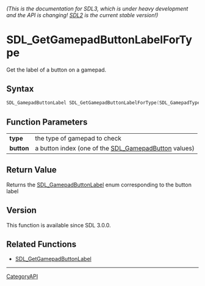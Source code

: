 ###### (This is the documentation for SDL3, which is under heavy development and the API is changing! [SDL2](https://wiki.libsdl.org/SDL2/) is the current stable version!)
# SDL_GetGamepadButtonLabelForType

Get the label of a button on a gamepad.

## Syntax

```c
SDL_GamepadButtonLabel SDL_GetGamepadButtonLabelForType(SDL_GamepadType type, SDL_GamepadButton button);

```

## Function Parameters

|                |                                                                           |
| -------------- | ------------------------------------------------------------------------- |
| **type**       | the type of gamepad to check                                              |
| **button**     | a button index (one of the [SDL_GamepadButton](SDL_GamepadButton.md) values) |

## Return Value

Returns the [SDL_GamepadButtonLabel](SDL_GamepadButtonLabel.md) enum
corresponding to the button label

## Version

This function is available since SDL 3.0.0.

## Related Functions

* [SDL_GetGamepadButtonLabel](SDL_GetGamepadButtonLabel.md)

----
[CategoryAPI](CategoryAPI.md)
